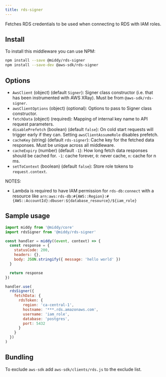```yaml
---
title: rds-signer
---
```


Fetches RDS credentials to be used when connecting to RDS with IAM roles.

## Install

To install this middleware you can use NPM:

```bash npm2yarn
npm install --save @middy/rds-signer
npm install --save-dev @aws-sdk/rds-signer
```

## Options

- `AwsClient` (object) (default `Signer`): Signer class constructor (i.e. that has been instrumented with AWS XRay). Must be from `@aws-sdk/rds-signer`.
- `awsClientOptions` (object) (optional): Options to pass to Signer class constructor.
- `fetchData` (object) (required): Mapping of internal key name to API request parameters.
- `disablePrefetch` (boolean) (default `false`): On cold start requests will trigger early if they can. Setting `awsClientAssumeRole` disables prefetch.
- `cacheKey` (string) (default `rds-signer`): Cache key for the fetched data responses. Must be unique across all middleware.
- `cacheExpiry` (number) (default `-1`): How long fetch data responses should be cached for. `-1`: cache forever, `0`: never cache, `n`: cache for n ms.
- `setToContext` (boolean) (default `false`): Store role tokens to `request.context`.

NOTES:

- Lambda is required to have IAM permission for `rds-db:connect` with a resource like `arn:aws:rds-db:#{AWS::Region}:#{AWS::AccountId}:dbuser:${database_resource}/${iam_role}`

## Sample usage

```javascript
import middy from '@middy/core'
import rdsSigner from '@middy/rds-signer'

const handler = middy((event, context) => {
  const response = {
    statusCode: 200,
    headers: {},
    body: JSON.stringify({ message: 'hello world' })
  }

  return response
})

handler.use(
  rdsSigner({
    fetchData: {
      rdsToken: {
        region: 'ca-central-1',
        hostname: '***.rds.amazonaws.com',
        username: 'iam_role',
        database: 'postgres',
        port: 5432
      }
    }
  })
)
```

## Bundling

To exclude `aws-sdk` add `aws-sdk/clients/rds.js` to the exclude list.
